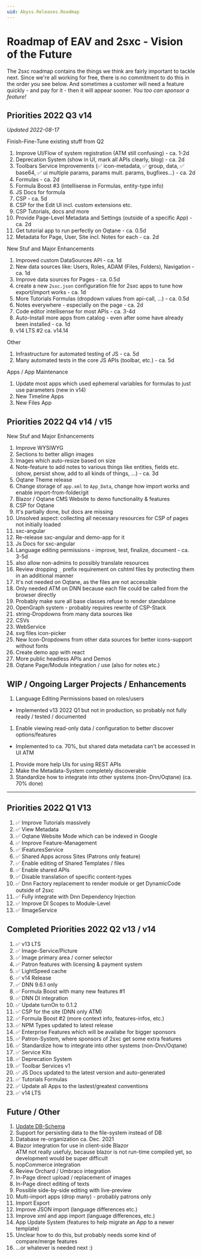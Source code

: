 ```yaml
---
uid: Abyss.Releases.Roadmap
---
```


# Roadmap of EAV and 2sxc - Vision of the Future

The 2sxc roadmap contains the things we think are fairly important to tackle next. Since we're all working for free, there is no commitment to do this in the order you see below. And sometimes a customer will need a feature quickly - and pay for it - then it will appear sooner. _You too can sponsor a feature!_

## Priorities 2022 Q3 v14

_Updated 2022-08-17_

Finish-Fine-Tune existing stuff from Q2

1. Improve UI/Flow of system registration (ATM still confusing) - ca. 1-2d
1. Deprecation System (show in UI, mark all APIs clearly, blog) - ca. 2d
1. Toolbars Service Improvements (✅ icon-metadata, ✅ group, data, ✅ base64, ✅ ui multiple params, params mult. params, bugfixes...) - ca. 2d
1. Formulas - ca. 2d
  1. Formula Boost #3 (intellisense in Formulas, entity-type info)
  1. JS Docs for formula
1. CSP - ca. 5d
  1. CSP for the Edit UI incl. custom extensions etc.
  1. CSP Tutorials, docs and more
1. Provide Page-Level Metadata and Settings (outside of a specific App) - ca. 2d
1. Get tutorial app to run perfectly on Oqtane - ca. 0.5d
1. Metadata for Page, User, Site incl. Notes for each - ca. 2d

New Stuf and Major Enhancements

1. Improved custom DataSources API - ca. 1d
1. New data sources like: Users, Roles, ADAM (Files, Folders), Navigation - ca. 1d
1. Improve data sources for Pages - ca. 0.5d
1. create a new `2sxc.json` configuration file for 2sxc apps to tune how export/import works - ca. 1d
1. More Tutorials Formulas (dropdown values from api-call, ...) - ca. 0.5d
1. Notes everywhere - especially on the page - ca. 2d
1. Code editor intellisense for most APIs - ca. 3-4d
1. Auto-Install more apps from catalog - even after some have already been installed - ca. 1d
1. v14 LTS #2 ca. v14.14

Other

1. Infrastructure for automated testing of JS - ca. 5d
1. Many automated tests in the core JS APIs (toolbar, etc.) - ca. 5d

Apps / App Maintenance

1. Update most apps which used ephemeral variables for formulas to just use parameters (new in v14)
1. New Timeline Apps
1. New Files App

## Priorities 2022 Q4 v14 / v15

New Stuf and Major Enhancements

1. Improve WYSIWYG
  1. Sections to better allign images
  1. Images which auto-resize based on size
1. Note-feature to add notes to various things like entities, fields etc. (show, persist show, add to all kinds of things, ...) - ca. 3d
1. Oqtane Theme release
1. Change storage of `app.xml` to `App_Data`, change how import works and enable import-from-folder/git
1. Blazor / Oqtane CMS Website to demo functionality & features
1. CSP for Oqtane
  1. It's partially done, but docs are missing
  1. Unsolved aspect: collecting all necessary resources for CSP of pages not initially loaded
1. sxc-angular
  1. Re-release sxc-angular and demo-app for it
  1. Js Docs for sxc-angular
1. Language editing permissions - improve, test, finalize, document - ca. 3-5d
  1. also allow non-admins to possibly translate resources
1. Review dropping `_` prefix requirement on cshtml files by protecting them in an additional manner
  1. It's not needed on Oqtane, as the files are not accessible
  1. Only needed ATM on DNN because each file could be called from the browser directly
  1. Probably make sure all base classes refuse to render standalone
1. OpenGraph system - probably requires rewrite of CSP-Stack
1. string-Dropdowns from many data sources like
  1. CSVs 
  1. WebService
  1. svg files icon-picker
1. New Icon-Dropdowns from other data sources for better icons-support without fonts
1. Create demo app with react
1. More public headless APIs and Demos
1. Oqtane Page/Module integration / use (also for notes etc.)


## WIP / Ongoing Larger Projects / Enhancements

1. Language Editing Permissions based on roles/users
  * Implemented v13 2022 Q1 but not in production, so probably not fully ready / tested / documented
1. Enable viewing read-only data / configuration to better discover options/features
  * Implemented to ca. 70%, but shared data metadata can't be accessed in UI ATM
1. Provide more help UIs for using REST APIs
1. Make the Metadata-System completely discoverable
1. Standardize how to integrate into other systems (non-Dnn/Oqtane) (ca. 70% done)

---

## Priorities 2022 Q1 V13

1. ✅ Improve Tutorials massively
1. ✅ View Metadata
1. ✅ Oqtane Website Mode which can be indexed in Google
1. ✅ Improve Feature-Management
1. ✅ IFeaturesService
1. ✅ Shared Apps across Sites (Patrons only feature)
1. ✅ Enable editing of Shared Templates / files
1. ✅ Enable shared APIs
1. ✅ Disable translation of specific content-types
1. ✅ Dnn Factory replacement to render module or get DynamicCode outside of 2sxc
1. ✅ Fully integrate with Dnn Dependency Injection
1. ✅ Improve DI Scopes to Module-Level
1. ✅ IImageService


## Completed Priorities 2022 Q2 v13 / v14

1. ✅ v13 LTS
1. ✅ Image-Service/Picture
1. ✅ Image primary area / corner selector
1. ✅ Patron features with licensing & payment system
1. ✅ LightSpeed cache
1. ✅ v14 Release
1. ✅ DNN 9.6.1 only
1. ✅ Formula Boost with many new features #1
1. ✅ DNN DI integration
1. ✅ Update turnOn to 0.1.2
1. ✅ CSP for the site (DNN only ATM)
1. ✅ Formula Boost #2 (more context info, features-infos, etc.)
1. ✅ NPM Types updated to latest release
1. ✅ Enterprise Features which will be availabe for bigger sponsors
1. ✅ Patron-System, where sponsors of 2sxc get some extra features
1. ✅ Standardize how to integrate into other systems (non-Dnn/Oqtane)
1. ✅ Service Kits
1. ✅ Deprecation System
1. ✅ Toolbar Services v1
1. ✅ JS Docs updated to the latest version and auto-generated
1. ✅ Tutorials Formulas
1. ✅ Update all Apps to the lastest/greatest conventions
1. ✅ v14 LTS


## Future / Other

1. [Update DB-Schema](xref:Abyss.Releases.Planned.DbSchema)
1. Support for persisting data to the file-system instead of DB
1. Database re-organization ca. Dec. 2021
1. Blazor integration for use in client-side Blazor  
  ATM not really usefuly, because blazor is not run-time compiled yet, so development would be super difficult
1. nopCommerce integration
1. Review Orchard / Umbraco integration
1. In-Page direct upload / replacement of images
1. In-Page direct editing of texts
1. Possible side-by-side editing with live-preview
1. Multi-import apps (drop many) - probably patrons only
1. Import Export
  1. Improve JSON import (language differences etc.)
  1. Improve xml and app import (language differences, etc.)
1. App Update System (features to help migrate an App to a newer template)
  1. Unclear how to do this, but probably needs some kind of compare/merge features
1. ...or whatever is needed next :)
